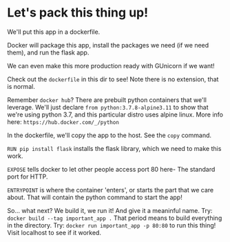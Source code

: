 # Let's pack this thing up!  

We'll put this app in a dockerfile.

Docker will package this app, install the packages we need (if we need them), and run the flask app.

We can even make this more production ready with GUnicorn if we want!

Check out the `dockerfile` in this dir to see! Note there is no extension, that is normal.

Remember `docker hub`? There are prebuilt python containers that we'll leverage. We'll just declare `from python:3.7.8-alpine3.11` to show that we're using python 3.7, and this particular distro uses alpine linux. More info here: `https://hub.docker.com/_/python`

In the dockerfile, we'll copy the app to the host. See the `copy` command.

`RUN pip install flask` installs the flask library, which we need to make this work.

`EXPOSE` tells docker to let other people access port 80 here- The standard port for HTTP.

`ENTRYPOINT` is where the container 'enters', or starts the part that we care about. That will contain the python command to start the app!

So... what next? We build it, we run it! And give it a meaninful name. Try:
`docker build --tag important_app .`
That period means to build everything in the directory.
Try:
`docker run important_app -p 80:80` to run this thing!
Visit localhost to see if it worked.
